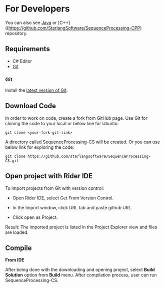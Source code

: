 For Developers
============

You can also see [Java](https://github.com/StarlangSoftware/SequenceProcessing) or [C++]((https://github.com/StarlangSoftware/SequenceProcessing-CPP) repository.

## Requirements

* C# Editor
* [Git](#git)

### Git

Install the [latest version of Git](https://git-scm.com/book/en/v2/Getting-Started-Installing-Git).

## Download Code

In order to work on code, create a fork from GitHub page. 
Use Git for cloning the code to your local or below line for Ubuntu:

	git clone <your-fork-git-link>

A directory called SequenceProcessing-CS will be created. Or you can use below link for exploring the code:

	git clone https://github.com/starlangsoftware/SequenceProcessing-CS.git

## Open project with Rider IDE

To import projects from Git with version control:

* Open Rider IDE, select Get From Version Control.

* In the Import window, click URL tab and paste github URL.

* Click open as Project.

Result: The imported project is listed in the Project Explorer view and files are loaded.


## Compile

**From IDE**

After being done with the downloading and opening project, select **Build Solution** option from **Build** menu. After compilation process, user can run SequenceProcessing-CS.
